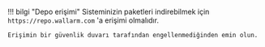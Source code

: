 !!! bilgi "Depo erişimi"
    Sisteminizin paketleri indirebilmek için `https://repo.wallarm.com` 'a erişimi olmalıdır.
    
    Erişimin bir güvenlik duvarı tarafından engellenmediğinden emin olun.